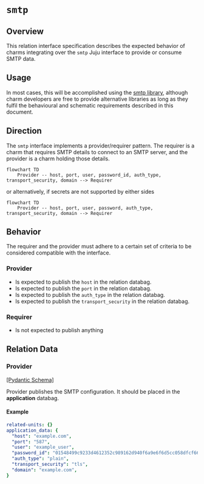 # `smtp`

## Overview

This relation interface specification describes the expected behavior of charms integrating over the `smtp` Juju interface to provide or consume SMTP data.

## Usage

In most cases, this will be accomplished using the [smtp library](https://github.com/canonical/smtp-integrator-operator/blob/main/lib/charms/smtp_integrator/v0/smtp.py), although charm developers are free to provide alternative libraries as long as they fulfil the behavioural and schematic requirements described in this document.

## Direction

The `smtp` interface implements a provider/requirer pattern.
The requirer is a charm that requires SMTP details to connect to an SMTP server, and the provider is a charm holding those details.

```mermaid
flowchart TD
    Provider -- host, port, user, password_id, auth_type, transport_security, domain --> Requirer
```

or alternatively, if secrets are not supported by either sides

```mermaid
flowchart TD
    Provider -- host, port, user, password, auth_type, transport_security, domain --> Requirer
```

## Behavior

The requirer and the provider must adhere to a certain set of criteria to be considered compatible with the interface.

### Provider

- Is expected to publish the `host` in the relation databag.
- Is expected to publish the `port` in the relation databag.
- Is expected to publish the `auth_type` in the relation databag.
- Is expected to publish the `transport_security` in the relation databag.

### Requirer

- Is not expected to publish anything

## Relation Data

### Provider

[\[Pydantic Schema\]](./schema.py)

Provider publishes the SMTP configuration. It should be placed in the **application** databag.

#### Example

```yaml
related-units: {}
application_data: {
  "host": "example.com",
  "port": "587",
  "user": "example_user",
  "password_id": "01548499c9233d4612352c989162d940f6a9e6f6d5cc058dfcf66f51575e09c2",
  "auth_type": "plain",
  "transport_security": "tls",
  "domain": "example.com",
}
```
